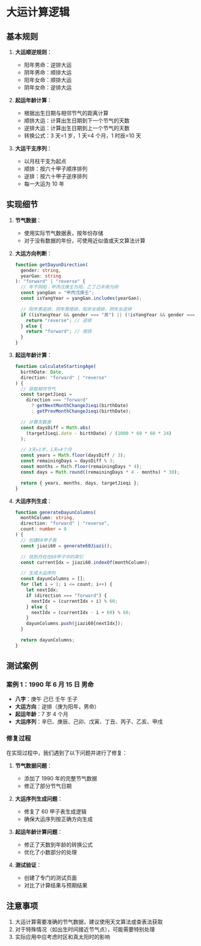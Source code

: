 # 大运计算逻辑

## 基本规则

1. **大运顺逆规则**：

   - 阳年男命：逆排大运
   - 阴年男命：顺排大运
   - 阳年女命：顺排大运
   - 阴年女命：逆排大运

2. **起运年龄计算**：

   - 根据出生日期与相邻节气的距离计算
   - 顺排大运：计算出生日期到下一个节气的天数
   - 逆排大运：计算出生日期到上一个节气的天数
   - 转换公式：3 天=1 岁，1 天=4 个月，1 时辰=10 天

3. **大运干支序列**：
   - 以月柱干支为起点
   - 顺排：按六十甲子顺序排列
   - 逆排：按六十甲子逆序排列
   - 每一大运为 10 年

## 实现细节

1. **节气数据**：

   - 使用实际节气数据表，按年份存储
   - 对于没有数据的年份，可使用近似值或天文算法计算

2. **大运方向判断**：

   ```typescript
   function getDayunDirection(
     gender: string,
     yearGan: string
   ): "forward" | "reverse" {
     // 年干阴阳：甲丙戊庚壬为阳，乙丁己辛癸为阴
     const yangGan = "甲丙戊庚壬";
     const isYangYear = yangGan.includes(yearGan);

     // 阳年男逆排，阴年男顺排，阳年女顺排，阴年女逆排
     if ((isYangYear && gender === "男") || (!isYangYear && gender === "女")) {
       return "reverse"; // 逆排
     } else {
       return "forward"; // 顺排
     }
   }
   ```

3. **起运年龄计算**：

   ```typescript
   function calculateStartingAge(
     birthDate: Date,
     direction: "forward" | "reverse"
   ) {
     // 获取相邻节气
     const targetJieqi =
       direction === "forward"
         ? getNextMonthChangeJieqi(birthDate)
         : getPrevMonthChangeJieqi(birthDate);

     // 计算天数差
     const daysDiff = Math.abs(
       (targetJieqi.date - birthDate) / (1000 * 60 * 60 * 24)
     );

     // 3天=1岁，1天=4个月
     const years = Math.floor(daysDiff / 3);
     const remainingDays = daysDiff % 3;
     const months = Math.floor(remainingDays * 4);
     const days = Math.round((remainingDays * 4 - months) * 30);

     return { years, months, days, targetJieqi };
   }
   ```

4. **大运序列生成**：
   ```typescript
   function generateDayunColumns(
     monthColumn: string,
     direction: "forward" | "reverse",
     count: number = 8
   ) {
     // 创建60甲子表
     const jiazi60 = generate60Jiazi();

     // 找到月柱在60甲子中的索引
     const currentIdx = jiazi60.indexOf(monthColumn);

     // 生成大运序列
     const dayunColumns = [];
     for (let i = 1; i <= count; i++) {
       let nextIdx;
       if (direction === "forward") {
         nextIdx = (currentIdx + i) % 60;
       } else {
         nextIdx = (currentIdx - i + 60) % 60;
       }
       dayunColumns.push(jiazi60[nextIdx]);
     }

     return dayunColumns;
   }
   ```

## 测试案例

### 案例 1：1990 年 6 月 15 日 男命

- **八字**：庚午 己巳 壬午 壬子
- **大运方向**：逆排（庚为阳年，男命）
- **起运年龄**：7 岁 4 个月
- **大运序列**：辛巳、庚辰、己卯、戊寅、丁丑、丙子、乙亥、甲戌

### 修复过程

在实现过程中，我们遇到了以下问题并进行了修复：

1. **节气数据问题**：

   - 添加了 1990 年的完整节气数据
   - 修正了部分节气日期

2. **大运序列生成问题**：

   - 修复了 60 甲子表生成逻辑
   - 确保大运序列按正确方向生成

3. **起运年龄计算问题**：

   - 修正了天数到年龄的转换公式
   - 优化了小数部分的处理

4. **测试验证**：
   - 创建了专门的测试页面
   - 对比了计算结果与预期结果

## 注意事项

1. 大运计算需要准确的节气数据，建议使用天文算法或查表法获取
2. 对于特殊情况（如出生时间接近节气点），可能需要特别处理
3. 实际应用中应考虑时区和真太阳时的影响
